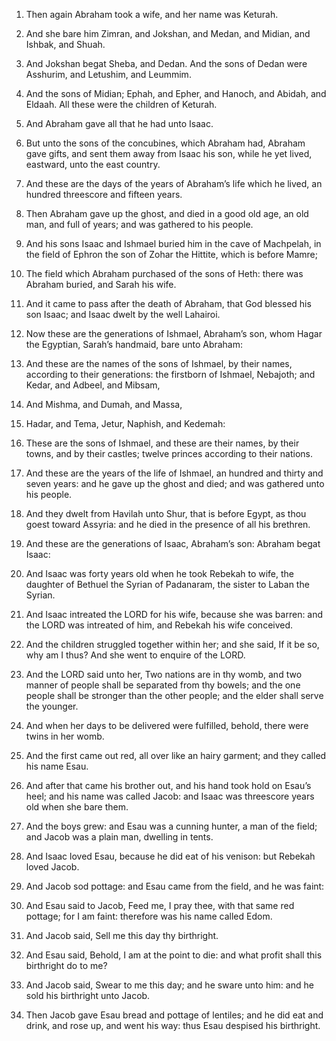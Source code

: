 1. Then again Abraham took a wife, and her name was Keturah.

2. And she bare him Zimran, and Jokshan, and Medan, and Midian, and
Ishbak, and Shuah.

3. And Jokshan begat Sheba, and Dedan. And the sons of Dedan were
Asshurim, and Letushim, and Leummim.

4. And the sons of Midian; Ephah, and Epher, and Hanoch, and Abidah,
and Eldaah. All these were the children of Keturah.

5. And Abraham gave all that he had unto Isaac.

6. But unto the sons of the concubines, which Abraham had, Abraham
gave gifts, and sent them away from Isaac his son, while he yet lived,
eastward, unto the east country.

7. And these are the days of the years of Abraham’s life which he
lived, an hundred threescore and fifteen years.

8. Then Abraham gave up the ghost, and died in a good old age, an
old man, and full of years; and was gathered to his people.

9. And his sons Isaac and Ishmael buried him in the cave of
Machpelah, in the field of Ephron the son of Zohar the Hittite, which
is before Mamre;

10. The field which Abraham purchased of the sons
of Heth: there was Abraham buried, and Sarah his wife.

11. And it came to pass after the death of Abraham, that God blessed
his son Isaac; and Isaac dwelt by the well Lahairoi.

12. Now these are the generations of Ishmael, Abraham’s son, whom
Hagar the Egyptian, Sarah’s handmaid, bare unto Abraham:

13. And
these are the names of the sons of Ishmael, by their names, according
to their generations: the firstborn of Ishmael, Nebajoth; and Kedar,
and Adbeel, and Mibsam,

14. And Mishma, and Dumah, and Massa,

15. Hadar, and Tema, Jetur, Naphish, and Kedemah:

16. These are the sons
of Ishmael, and these are their names, by their towns, and by their
castles; twelve princes according to their nations.

17. And these are the years of the life of Ishmael, an hundred and
thirty and seven years: and he gave up the ghost and died; and was
gathered unto his people.

18. And they dwelt from Havilah unto Shur, that is before Egypt, as
thou goest toward Assyria: and he died in the presence of all his
brethren.

19. And these are the generations of Isaac, Abraham’s son: Abraham
begat Isaac:

20. And Isaac was forty years old when he took Rebekah
to wife, the daughter of Bethuel the Syrian of Padanaram, the sister
to Laban the Syrian.

21. And Isaac intreated the LORD for his wife, because she was
barren: and the LORD was intreated of him, and Rebekah his wife
conceived.

22. And the children struggled together within her; and she said, If
it be so, why am I thus? And she went to enquire of the LORD.

23. And the LORD said unto her, Two nations are in thy womb, and two
manner of people shall be separated from thy bowels; and the one
people shall be stronger than the other people; and the elder shall
serve the younger.

24. And when her days to be delivered were fulfilled, behold, there
were twins in her womb.

25. And the first came out red, all over like an hairy garment; and
they called his name Esau.

26. And after that came his brother out, and his hand took hold on
Esau’s heel; and his name was called Jacob: and Isaac was threescore
years old when she bare them.

27. And the boys grew: and Esau was a cunning hunter, a man of the
field; and Jacob was a plain man, dwelling in tents.

28. And Isaac loved Esau, because he did eat of his venison: but
Rebekah loved Jacob.

29. And Jacob sod pottage: and Esau came from the field, and he was
faint:

30. And Esau said to Jacob, Feed me, I pray thee, with that
same red pottage; for I am faint: therefore was his name called Edom.

31. And Jacob said, Sell me this day thy birthright.

32. And Esau said, Behold, I am at the point to die: and what profit
shall this birthright do to me?

33. And Jacob said, Swear to me
this day; and he sware unto him: and he sold his birthright unto
Jacob.

34. Then Jacob gave Esau bread and pottage of lentiles; and he did
eat and drink, and rose up, and went his way: thus Esau despised his
birthright.
